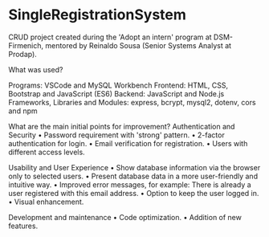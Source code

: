 # SingleRegistrationSystem

CRUD project created during the 'Adopt an intern' program at DSM-Firmenich, mentored by Reinaldo Sousa (Senior Systems Analyst at Prodap).

What was used?

Programs: VSCode and MySQL Workbench
Frontend: HTML, CSS, Bootstrap and JavaScript (ES6)
Backend: JavaScript and Node.js
Frameworks, Libraries and Modules: express, bcrypt, mysql2, dotenv, cors and npm

What are the main initial points for improvement?
Authentication and Security
• Password requirement with 'strong' pattern.
• 2-factor authentication for login.
• Email verification for registration.
• Users with different access levels.

Usability and User Experience
• Show database information via the browser only to selected users.
• Present database data in a more user-friendly and intuitive way.
• Improved error messages, for example: There is already a user registered with this email address.
• Option to keep the user logged in.
• Visual enhancement.

Development and maintenance
• Code optimization.
• Addition of new features.
